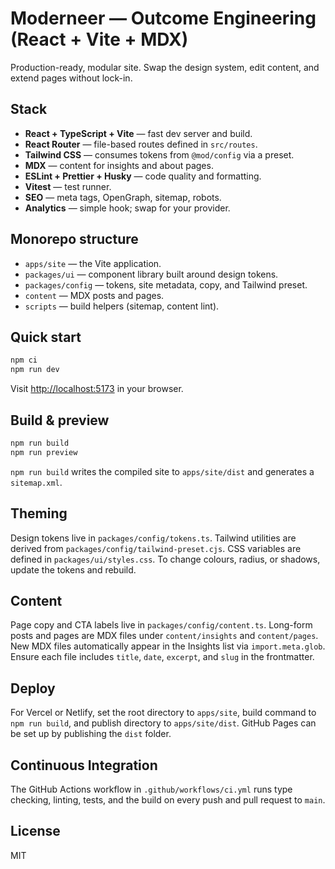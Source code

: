 # Moderneer — Outcome Engineering (React + Vite + MDX)

Production-ready, modular site. Swap the design system, edit content, and extend pages without lock-in.

## Stack

* **React + TypeScript + Vite** — fast dev server and build.
* **React Router** — file-based routes defined in `src/routes`.
* **Tailwind CSS** — consumes tokens from `@mod/config` via a preset.
* **MDX** — content for insights and about pages.
* **ESLint + Prettier + Husky** — code quality and formatting.
* **Vitest** — test runner.
* **SEO** — meta tags, OpenGraph, sitemap, robots.
* **Analytics** — simple hook; swap for your provider.

## Monorepo structure

* `apps/site` — the Vite application.
* `packages/ui` — component library built around design tokens.
* `packages/config` — tokens, site metadata, copy, and Tailwind preset.
* `content` — MDX posts and pages.
* `scripts` — build helpers (sitemap, content lint).

## Quick start

```bash
npm ci
npm run dev
```

Visit [http://localhost:5173](http://localhost:5173) in your browser.

## Build & preview

```bash
npm run build
npm run preview
```

`npm run build` writes the compiled site to `apps/site/dist` and generates a `sitemap.xml`.

## Theming

Design tokens live in `packages/config/tokens.ts`. Tailwind utilities are derived from `packages/config/tailwind-preset.cjs`. CSS variables are defined in `packages/ui/styles.css`. To change colours, radius, or shadows, update the tokens and rebuild.

## Content

Page copy and CTA labels live in `packages/config/content.ts`. Long-form posts and pages are MDX files under `content/insights` and `content/pages`. New MDX files automatically appear in the Insights list via `import.meta.glob`. Ensure each file includes `title`, `date`, `excerpt`, and `slug` in the frontmatter.

## Deploy

For Vercel or Netlify, set the root directory to `apps/site`, build command to `npm run build`, and publish directory to `apps/site/dist`. GitHub Pages can be set up by publishing the `dist` folder.

## Continuous Integration

The GitHub Actions workflow in `.github/workflows/ci.yml` runs type checking, linting, tests, and the build on every push and pull request to `main`.

## License

MIT
